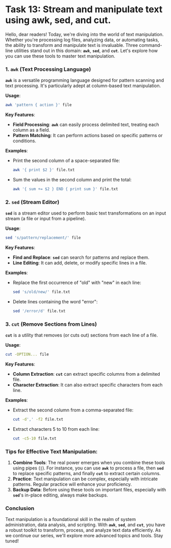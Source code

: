 # Task 13: Stream and manipulate text using awk, sed, and cut.

Hello, dear readers! Today, we're diving into the world of text manipulation. Whether you're processing log files, analyzing data, or automating tasks, the ability to transform and manipulate text is invaluable. Three command-line utilities stand out in this domain: **`awk`**, **`sed`**, and **`cut`**. Let's explore how you can use these tools to master text manipulation.

### 1. **`awk` (Text Processing Language)**

**`awk`** is a versatile programming language designed for pattern scanning and text processing. It's particularly adept at column-based text manipulation.

**Usage**:

```bash
awk 'pattern { action }' file
```

**Key Features**:

- **Field Processing**: **`awk`** can easily process delimited text, treating each column as a field.
- **Pattern Matching**: It can perform actions based on specific patterns or conditions.

**Examples**:

- Print the second column of a space-separated file:
    
    ```bash
    awk '{ print $2 }' file.txt
    ```
    
- Sum the values in the second column and print the total:
    
    ```bash
    awk '{ sum += $2 } END { print sum }' file.txt
    ```
    

### 2. **`sed` (Stream Editor)**

**`sed`** is a stream editor used to perform basic text transformations on an input stream (a file or input from a pipeline).

**Usage**:

```bash
sed 's/pattern/replacement/' file
```

**Key Features**:

- **Find and Replace**: **`sed`** can search for patterns and replace them.
- **Line Editing**: It can add, delete, or modify specific lines in a file.

**Examples**:

- Replace the first occurrence of "old" with "new" in each line:
    
    ```bash
    sed 's/old/new/' file.txt
    ```
    
- Delete lines containing the word "error":
    
    ```bash
    sed '/error/d' file.txt
    ```
    

### 3. **`cut` (Remove Sections from Lines)**

**`cut`** is a utility that removes (or cuts out) sections from each line of a file.

**Usage**:

```bash
cut -OPTION... file
```

**Key Features**:

- **Column Extraction**: **`cut`** can extract specific columns from a delimited file.
- **Character Extraction**: It can also extract specific characters from each line.

**Examples**:

- Extract the second column from a comma-separated file:
    
    ```bash
    cut -d',' -f2 file.txt
    ```
    
- Extract characters 5 to 10 from each line:
    
    ```bash
    cut -c5-10 file.txt
    ```
    

### **Tips for Effective Text Manipulation:**

1. **Combine Tools**: The real power emerges when you combine these tools using pipes (**`|`**). For instance, you can use **`awk`** to process a file, then **`sed`** to replace specific patterns, and finally **`cut`** to extract certain columns.
2. **Practice**: Text manipulation can be complex, especially with intricate patterns. Regular practice will enhance your proficiency.
3. **Backup Data**: Before using these tools on important files, especially with **`sed`**'s in-place editing, always make backups.

### **Conclusion**

Text manipulation is a foundational skill in the realm of system administration, data analysis, and scripting. With **`awk`**, **`sed`**, and **`cut`**, you have a robust toolkit to transform, process, and analyze text data efficiently. As we continue our series, we'll explore more advanced topics and tools. Stay tuned!